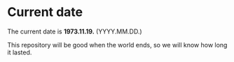 # Current date

The current date is **1973.11.19.** (YYYY.MM.DD.)

This repository will be good when the world ends, so we will know how long it lasted.